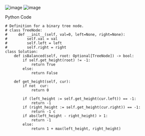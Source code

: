 ![image](https://github.com/user-attachments/assets/34d14f26-9e30-4801-9b14-b0df07ea3bcb)
![image](https://github.com/user-attachments/assets/05f8b241-5b29-45fe-a72a-718e2a4d98ff)

Python Code 
```
# Definition for a binary tree node.
# class TreeNode:
#     def __init__(self, val=0, left=None, right=None):
#         self.val = val
#         self.left = left
#         self.right = right
class Solution:
    def isBalanced(self, root: Optional[TreeNode]) -> bool:
        if self.get_height(root) != -1: 
            return True 
        else: 
            return False 

    def get_height(self, cur): 
        if not  cur: 
            return 0 

        if (left_height := self.get_height(cur.left)) == -1: 
            return -1 
        if (right_height := self.get_height(cur.right)) == -1: 
            return -1 c
        if abs(left_height - right_height) > 1:
            return -1 
        else: 
            return 1 + max(left_height, right_height) 

        
```

